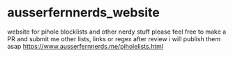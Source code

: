 # ausserfernnerds_website
website for pihole blocklists and other nerdy stuff
please feel free to make a PR and submit me other lists, links or regex
after review i will publish them asap
https://www.ausserfernnerds.me/piholelists.html
